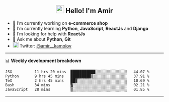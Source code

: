 <h2 align="center"><img src="https://media.giphy.com/media/hvRJCLFzcasrR4ia7z/giphy.gif" width="25px"> Hello! I'm Amir</h2>

- 🔭 I’m currently working on **e-commerce shop**
- 🌱 I’m currently learning **Python**, **JavaScript**, **ReactJs** and **Django**
- 🤔 I’m looking for help with **ReactJs**
- 💬 Ask me about **Python**, **Git**
- <img alt="Amir Kamolov | Twitter" width="18px" src="https://raw.githubusercontent.com/peterthehan/peterthehan/master/assets/twitter.svg" /> Twitter: [@amir__kamolov ](https://twitter.com/amir__kamolov)

---

📊 **Weekly development breakdown**
<!--START_SECTION:waka-->
```text
JSX          11 hrs 20 mins  ███████████░░░░░░░░░░░░░░   44.07 % 
Python       9 hrs 45 mins   █████████▒░░░░░░░░░░░░░░░   37.91 % 
TeX          2 hrs 45 mins   ██▓░░░░░░░░░░░░░░░░░░░░░░   10.69 % 
Bash         34 mins         ▓░░░░░░░░░░░░░░░░░░░░░░░░   02.21 % 
JavaScript   28 mins         ▒░░░░░░░░░░░░░░░░░░░░░░░░   01.85 % 
```
<!--END_SECTION:waka-->

---
